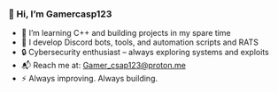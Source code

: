 ### 👋 Hi, I’m Gamercasp123

- 🔧 I’m learning C++ and building projects in my spare time  
- 🤖 I develop Discord bots, tools, and automation scripts and RATS  
- 🔒 Cybersecurity enthusiast – always exploring systems and exploits  
- 📬 Reach me at: Gamer_csap123@proton.me  
- ⚡ Always improving. Always building.  

<!---
Gamercasp123/Gamercasp123 is a ✨ special ✨ repository because its `README.md` (this file) appears on your GitHub profile.
You can click the Preview link to take a look at your changes.
--->
